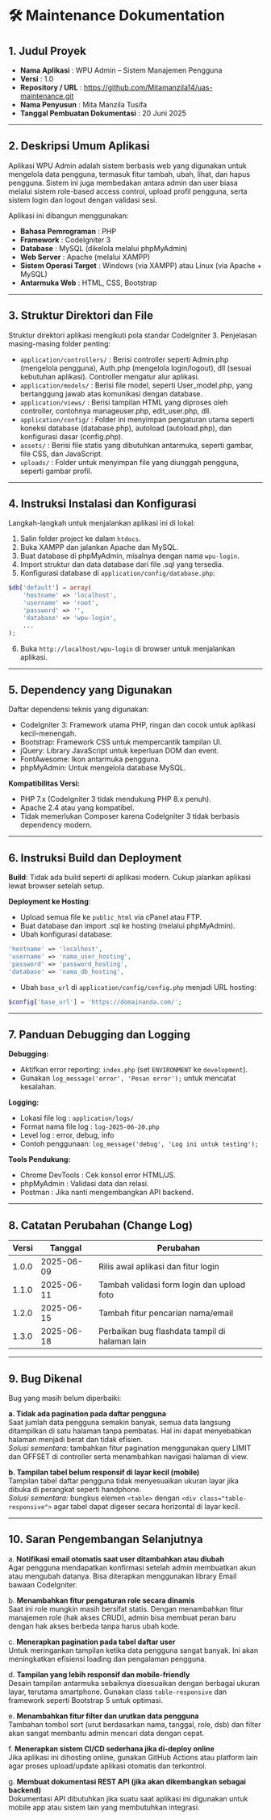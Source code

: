 # 🛠️ Maintenance Dokumentation

## 1. Judul Proyek

- **Nama Aplikasi** : WPU Admin – Sistem Manajemen Pengguna  
- **Versi** : 1.0  
- **Repository / URL** : https://github.com/Mitamanzila14/uas-maintenance.git
- **Nama Penyusun** : Mita Manzila Tusifa  
- **Tanggal Pembuatan Dokumentasi** : 20 Juni 2025

---

## 2. Deskripsi Umum Aplikasi

Aplikasi WPU Admin adalah sistem berbasis web yang digunakan untuk mengelola data pengguna, termasuk fitur tambah, ubah, lihat, dan hapus pengguna. Sistem ini juga membedakan antara admin dan user biasa melalui sistem role-based access control, upload profil pengguna, serta sistem login dan logout dengan validasi sesi.

Aplikasi ini dibangun menggunakan:
- **Bahasa Pemrograman** : PHP
- **Framework** : CodeIgniter 3
- **Database** : MySQL (dikelola melalui phpMyAdmin)
- **Web Server** : Apache (melalui XAMPP)
- **Sistem Operasi Target** : Windows (via XAMPP) atau Linux (via Apache + MySQL)
- **Antarmuka Web** : HTML, CSS, Bootstrap

---

## 3. Struktur Direktori dan File

Struktur direktori aplikasi mengikuti pola standar CodeIgniter 3. Penjelasan masing-masing folder penting:
- `application/controllers/` : Berisi controller seperti Admin.php (mengelola pengguna), Auth.php (mengelola login/logout), dll (sesuai kebutuhan aplikasi). Controller mengatur alur aplikasi.
- `application/models/` : Berisi file model, seperti User_model.php, yang bertanggung jawab atas komunikasi dengan database.
- `application/views/` : Berisi tampilan HTML yang diproses oleh controller, contohnya manageuser.php, edit_user.php, dll.
- `application/config/` : Folder ini menyimpan pengaturan utama seperti koneksi database (database.php), autoload (autoload.php), dan konfigurasi dasar (config.php).
- `assets/` : Berisi file statis yang dibutuhkan antarmuka, seperti gambar, file CSS, dan JavaScript.
- `uploads/` : Folder untuk menyimpan file yang diunggah pengguna, seperti gambar profil.

---

## 4. Instruksi Instalasi dan Konfigurasi

Langkah-langkah untuk menjalankan aplikasi ini di lokal:
1. Salin folder project ke dalam `htdocs`.
2. Buka XAMPP dan jalankan Apache dan MySQL.
3. Buat database di phpMyAdmin, misalnya dengan nama `wpu-login`.
4. Import struktur dan data database dari file .sql yang tersedia.
5. Konfigurasi database di `application/config/database.php`:
```php
$db['default'] = array(
    'hostname' => 'localhost',
    'username' => 'root',
    'password' => '',
    'database' => 'wpu-login',
    ...
);
```
6. Buka `http://localhost/wpu-login` di browser untuk menjalankan aplikasi.

---

## 5. Dependency yang Digunakan

Daftar dependensi teknis yang digunakan:
- CodeIgniter 3: Framework utama PHP, ringan dan cocok untuk aplikasi kecil-menengah.
- Bootstrap: Framework CSS untuk mempercantik tampilan UI.
- jQuery: Library JavaScript untuk keperluan DOM dan event.
- FontAwesome: Ikon antarmuka pengguna.
- phpMyAdmin: Untuk mengelola database MySQL.

**Kompatibilitas Versi:**
- PHP 7.x (CodeIgniter 3 tidak mendukung PHP 8.x penuh).
- Apache 2.4 atau yang kompatibel.
- Tidak memerlukan Composer karena CodeIgniter 3 tidak berbasis dependency modern.

---

## 6. Instruksi Build dan Deployment

**Build**: Tidak ada build seperti di aplikasi modern. Cukup jalankan aplikasi lewat browser setelah setup.

**Deployment ke Hosting**:
- Upload semua file ke `public_html` via cPanel atau FTP.
- Buat database dan import .sql ke hosting (melalui phpMyAdmin).
- Ubah konfigurasi database:
```php
'hostname' => 'localhost',
'username' => 'nama_user_hosting',
'password' => 'password_hosting',
'database' => 'nama_db_hosting',
```
- Ubah `base_url` di `application/config/config.php` menjadi URL hosting:
```php
$config['base_url'] = 'https://domainanda.com/';
```

---

## 7. Panduan Debugging dan Logging

**Debugging:**
- Aktifkan error reporting: `index.php` (set `ENVIRONMENT` ke `development`).
- Gunakan `log_message('error', 'Pesan error');` untuk mencatat kesalahan.

**Logging:**
- Lokasi file log : `application/logs/`
- Format nama file log : `log-2025-06-20.php`
- Level log : error, debug, info
- Contoh penggunaan: `log_message('debug', 'Log ini untuk testing');`

**Tools Pendukung:**
- Chrome DevTools : Cek konsol error HTML/JS.
- phpMyAdmin : Validasi data dan relasi.
- Postman : Jika nanti mengembangkan API backend.

---

## 8. Catatan Perubahan (Change Log)

| Versi | Tanggal      | Perubahan                                        |
|-------|--------------|--------------------------------------------------|
| 1.0.0 | 2025-06-09   | Rilis awal aplikasi dan fitur login              |
| 1.1.0 | 2025-06-11   | Tambah validasi form login dan upload foto      |
| 1.2.0 | 2025-06-15   | Tambah fitur pencarian nama/email               |
| 1.3.0 | 2025-06-18   | Perbaikan bug flashdata tampil di halaman lain |

---

## 9. Bug Dikenal

Bug yang masih belum diperbaiki:

**a. Tidak ada pagination pada daftar pengguna**  
Saat jumlah data pengguna semakin banyak, semua data langsung ditampilkan di satu halaman tanpa pembatas. Hal ini dapat menyebabkan halaman menjadi berat dan tidak efisien.  
_Solusi sementara:_ tambahkan fitur pagination menggunakan query LIMIT dan OFFSET di controller serta menambahkan navigasi halaman di view.

**b. Tampilan tabel belum responsif di layar kecil (mobile)**  
Tampilan tabel daftar pengguna tidak menyesuaikan ukuran layar jika dibuka di perangkat seperti handphone.  
_Solusi sementara:_ bungkus elemen `<table>` dengan `<div class="table-responsive">` agar tabel dapat digeser secara horizontal di layar kecil.

---

## 10. Saran Pengembangan Selanjutnya

a. **Notifikasi email otomatis saat user ditambahkan atau diubah**  
Agar pengguna mendapatkan konfirmasi setelah admin membuatkan akun atau mengubah datanya. Bisa diterapkan menggunakan library Email bawaan CodeIgniter.

b. **Menambahkan fitur pengaturan role secara dinamis**  
Saat ini role mungkin masih bersifat statis. Dengan menambahkan fitur manajemen role (hak akses CRUD), admin bisa membuat peran baru dengan hak akses berbeda tanpa harus ubah kode.

c. **Menerapkan pagination pada tabel daftar user**  
Untuk meringankan tampilan ketika data pengguna sangat banyak. Ini akan meningkatkan efisiensi loading dan pengalaman pengguna.

d. **Tampilan yang lebih responsif dan mobile-friendly**  
Desain tampilan antarmuka sebaiknya disesuaikan dengan berbagai ukuran layar, terutama smartphone. Gunakan class `table-responsive` dan framework seperti Bootstrap 5 untuk optimasi.

e. **Menambahkan fitur filter dan urutkan data pengguna**  
Tambahan tombol sort (urut berdasarkan nama, tanggal, role, dsb) dan filter akan sangat membantu admin mencari data dengan cepat.

f. **Menerapkan sistem CI/CD sederhana jika di-deploy online**  
Jika aplikasi ini dihosting online, gunakan GitHub Actions atau platform lain agar proses upload/update aplikasi otomatis dan terkontrol.

g. **Membuat dokumentasi REST API (jika akan dikembangkan sebagai backend)**  
Dokumentasi API dibutuhkan jika suatu saat aplikasi ini digunakan untuk mobile app atau sistem lain yang membutuhkan integrasi.
